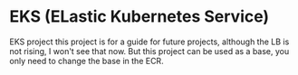 # EKS (ELastic Kubernetes Service) 

EKS project this project is for a guide for future projects, although the LB is not rising, I won't see that now. 
But this project can be used as a base, you only need to change the base in the ECR.